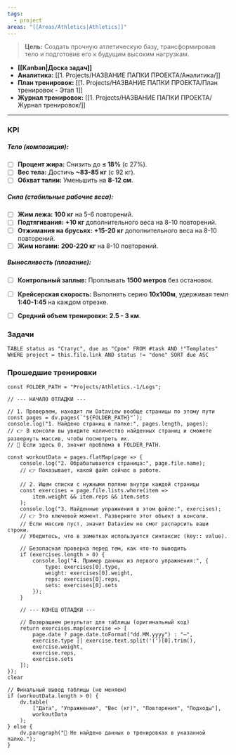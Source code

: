 ```yaml
---
tags:
  - project
areas: "[[Areas/Athletics|Athletics]]"
---
```

> **Цель:** Создать прочную атлетическую базу, трансформировав тело и подготовив его к будущим высоким нагрузкам.

- **[[Kanban|Доска задач]]**
- **Аналитика:** [[1. Projects/НАЗВАНИЕ ПАПКИ ПРОЕКТА/Аналитика/]]
- **План тренировок:** [[1. Projects/НАЗВАНИЕ ПАПКИ ПРОЕКТА/План тренировок - Этап 1]] 
- **Журнал тренировок:** [[1. Projects/НАЗВАНИЕ ПАПКИ ПРОЕКТА/Журнал тренировок/]] 
---

### KPI

##### Тело (композиция):
- [ ] **Процент жира:** Снизить до **≤ 18%** (с 27%).
- [ ] **Вес тела:** Достичь **~83-85 кг** (с 92 кг).
- [ ] **Обхват талии:** Уменьшить на **8-12 см**.

##### Сила (стабильные рабочие веса):
- [ ] **Жим лежа:** **100 кг** на 5-6 повторений.
- [ ] **Подтягивания:** **+10 кг** дополнительного веса на 8-10 повторений.
- [ ] **Отжимания на брусьях:** **+15-20 кг** дополнительного веса на 8-10 повторений.
- [ ] **Жим ногами:** **200-220 кг** на 8-10 повторений.

##### Выносливость (плавание):
- [ ] **Контрольный заплыв:** Проплывать **1500 метров** без остановок.
- [ ] **Крейсерская скорость:** Выполнять серию **10х100м**, удерживая темп **1:40-1:45** на каждом отрезке.
- [ ] **Средний объем тренировки:** **2.5 - 3 км**.


### Задачи

```dataview
TABLE status as "Статус", due as "Срок" FROM #task AND !"Templates" WHERE project = this.file.link AND status != "done" SORT due ASC
```


### Прошедшие тренировки


```dataviewjs
const FOLDER_PATH = "Projects/Athletics.-1/Logs";

// --- НАЧАЛО ОТЛАДКИ ---

// 1. Проверяем, находит ли Dataview вообще страницы по этому пути
const pages = dv.pages(`"${FOLDER_PATH}"`);
console.log("1. Найдено страниц в папке:", pages.length, pages);
// 👉 В консоли вы увидите количество найденных страниц и сможете развернуть массив, чтобы посмотреть их.
// 🔴 Если здесь 0, значит проблема в FOLDER_PATH.

const workoutData = pages.flatMap(page => {
    console.log("2. Обрабатывается страница:", page.file.name);
    // 👉 Показывает, какой файл сейчас в работе.

    // 2. Ищем списки с нужными полями внутри каждой страницы
    const exercises = page.file.lists.where(item =>
        item.weight && item.reps && item.sets
    );
    console.log("3. Найденные упражнения в этом файле:", exercises);
    // 👉 Это ключевой момент. Разверните этот объект в консоли.
    // Если массив пуст, значит Dataview не смог распарсить ваши строки.
    // Убедитесь, что в заметках используется синтаксис (key:: value).

    // Безопасная проверка перед тем, как что-то выводить
    if (exercises.length > 0) {
        console.log("4. Пример данных из первого упражнения:", {
            type: exercises[0].type,
            weight: exercises[0].weight,
            reps: exercises[0].reps,
            sets: exercises[0].sets
        });
    }

    // --- КОНЕЦ ОТЛАДКИ ---

    // Возвращаем результат для таблицы (оригинальный код)
    return exercises.map(exercise => [
        page.date ? page.date.toFormat("dd.MM.yyyy") : "—",
        exercise.type || exercise.text.split('(')[0].trim(),
        exercise.weight,
        exercise.reps,
        exercise.sets
    ]);
});
clear

// Финальный вывод таблицы (не меняем)
if (workoutData.length > 0) {
    dv.table(
        ["Дата", "Упражнение", "Вес (кг)", "Повторения", "Подходы"],
        workoutData
    );
} else {
    dv.paragraph("💪 Не найдено данных о тренировках в указанной папке.");
}
```

